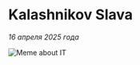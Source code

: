 # Kalashnikov Slava

*16 апреля 2025 года*

![Meme about IT](https://leonardo.osnova.io/a6addde7-00c6-54d8-a124-bfbc367316e9)


